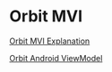# Orbit MVI

[Orbit MVI Explanation](https://orbit-mvi.org/Core/architecture) 

[Orbit Android ViewModel](https://orbit-mvi.org/Android-ViewModel/overview)
